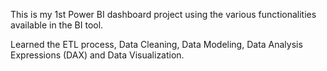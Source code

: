 This is my 1st Power BI dashboard project using the various functionalities available in the BI tool. 

Learned the ETL process, Data Cleaning, Data Modeling, Data Analysis Expressions (DAX) and Data Visualization.
